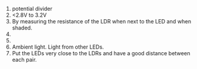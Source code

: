 1. potential divider
2. <2.8V to 3.2V
3. By measuring the resistance of the LDR when next to the LED and when shaded.
4. 
5. 
6. Ambient light. Light from other LEDs.
7. Put the LEDs very close to the LDRs and have a good distance between each
   pair.


